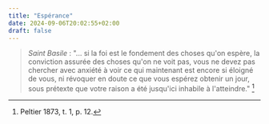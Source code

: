 ```yaml
---
title: "Espérance"
date: 2024-09-06T20:02:55+02:00
draft: false
---
```



> *Saint Basile* : "... si la foi est le fondement des choses qu'on espère, la conviction assurée des choses qu'on ne voit pas, vous ne devez pas chercher avec anxiété à voir ce qui maintenant est encore si éloigné de vous, ni révoquer en doute ce que vous espérez obtenir un jour, sous prétexte que votre raison a été jusqu'ici inhabile à l'atteindre." [^1]

[^1]: Peltier 1873, t. 1, p. 12.


